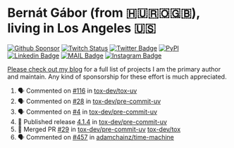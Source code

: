 # Bernát Gábor (from 🇭🇺🇷🇴🇬🇧), living in Los Angeles 🇺🇸

[![Github Sponsor](https://img.shields.io/static/v1?label=Sponsor&message=%E2%9D%A4&logo=GitHub&link=https://github.com/sponsors/gaborbernat&style=flat-square)](https://github.com/sponsors/gaborbernat)
[![Twitch Status](https://img.shields.io/twitch/status/gaborbernat?style=flat-square)](https://www.twitch.tv/gaborbernat)
[![Twitter Badge](https://img.shields.io/badge/-@gjbernat-1ca0f1?style=flat-square&labelColor=1ca0f1&logo=twitter&logoColor=white&link=https://twitter.com/gjbernat)](https://twitter.com/gjbernat)
[![PyPI](https://img.shields.io/badge/-gaborbernat-0073b7?style=flat-square&logo=Python&logoColor=white&link=https://pypi.org/user/gaborbernat/)](https://pypi.org/user/gaborbernat/)
[![Linkedin Badge](https://img.shields.io/badge/-gaborbernat-blue?style=flat-square&logo=Linkedin&logoColor=white&link=https://www.linkedin.com/in/gaborbernat/)](https://www.linkedin.com/in/gaborbernat/)
[![MAIL Badge](https://img.shields.io/badge/-gaborjbernat@gmail.com-c14438?style=flat-square&logo=Gmail&logoColor=white&link=mailto:gaborjbernat@gmail.com)](mailto:gaborjbernat@gmail.com)
[![Instagram Badge](https://img.shields.io/badge/-@gabor__bernat-845EC2?style=flat-square&labelColor=white&logo=Instagram&link=https://instagram.com/gabor_bernat/)](https://instagram.com/gabor_bernat)

[Please check out my blog](https://bernat.tech/about/) for a full list of projects I am the primary author and maintain.
Any kind of sponsorship for these effort is much appreciated.

<!--START_SECTION:activity-->

1. 🗣 Commented on [#116](https://github.com/tox-dev/tox-uv/issues/116#issuecomment-2447973118) in [tox-dev/tox-uv](https://github.com/tox-dev/tox-uv)
2. 🗣 Commented on [#28](https://github.com/tox-dev/pre-commit-uv/issues/28#issuecomment-2445484787) in [tox-dev/pre-commit-uv](https://github.com/tox-dev/pre-commit-uv)
3. 🗣 Commented on [#4](https://github.com/tox-dev/pre-commit-uv/issues/4#issuecomment-2445484478) in [tox-dev/pre-commit-uv](https://github.com/tox-dev/pre-commit-uv)
4. 🚀 Published release [4.1.4](https://github.com/tox-dev/pre-commit-uv/releases/tag/4.1.4) in [tox-dev/pre-commit-uv](https://github.com/tox-dev/pre-commit-uv)
5. 🎉 Merged PR [#29](https://github.com/tox-dev/pre-commit-uv/pull/29) in [tox-dev/pre-commit-uv](https://github.com/tox-dev/pre-commit-uv)
   [tox-dev/tox](https://github.com/tox-dev/tox)
5. 🗣 Commented on [#457](https://github.com/adamchainz/time-machine/pull/457#issuecomment-2197730644) in
[adamchainz/time-machine](https://github.com/adamchainz/time-machine)
<!--END_SECTION:activity-->
